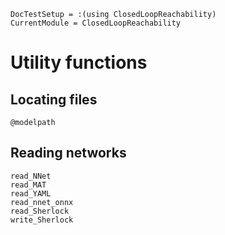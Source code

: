 ```@meta
DocTestSetup = :(using ClosedLoopReachability)
CurrentModule = ClosedLoopReachability
```

# Utility functions

## Locating files

```@docs
@modelpath
```

## Reading networks

```@docs
read_NNet
read_MAT
read_YAML
read_nnet_onnx
read_Sherlock
write_Sherlock
```
